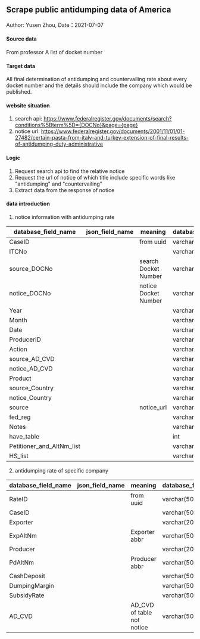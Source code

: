## Scrape public antidumping data of America
Author: Yusen Zhou, Date：2021-07-07

#### Source data
From professor
A list of docket number

#### Target data
All final determination of antidumping and countervailing rate about every docket number and the details should include the company which would be published.

#### website situation
1. search api: https://www.federalregister.gov/documents/search?conditions%5Bterm%5D={DOCNo}&page={page}
2. notice url: https://www.federalregister.gov/documents/2001/11/01/01-27482/certain-pasta-from-italy-and-turkey-extension-of-final-results-of-antidumping-duty-administrative

#### Logic
1. Request search api to find the relative notice
2. Request the url of notice of which title include specific words like "antidumping" and "countervailing"
3. Extract data from the response of notice

#### data introduction
1. notice information with antidumping rate

| database_field_name       | json_field_name | meaning              | database_field_type | example | preprocessing | error_return | allow_null |
| ------------------------- | --------------- | -------------------- | ------------------- | ------- | ------------- | ------------ | ---------- |
| CaseID                    |                 | from uuid            | varchar(50)         |         |               |              | 1          |
| ITCNo                     |                 |                      | varchar(50)         |         |               |              | 1          |
| source_DOCNo              |                 | search Docket Number | varchar(50)         |         |               |              | 1          |
| notice_DOCNo              |                 | notice Docket Number | varchar(50)         |         |               |              | 1          |
| Year                      |                 |                      | varchar(50)         |         |               |              | 1          |
| Month                     |                 |                      | varchar(50)         |         |               |              | 1          |
| Date                      |                 |                      | varchar(50)         |         |               |              | 1          |
| ProducerID                |                 |                      | varchar(50)         |         |               |              | 1          |
| Action                    |                 |                      | varchar(50)         |         |               |              | 1          |
| source_AD_CVD             |                 |                      | varchar(50)         |         |               |              | 1          |
| notice_AD_CVD             |                 |                      | varchar(50)         |         |               |              | 1          |
| Product                   |                 |                      | varchar(50)         |         |               |              | 1          |
| source_Country            |                 |                      | varchar(50)         |         |               |              | 1          |
| notice_Country            |                 |                      | varchar(50)         |         |               |              | 1          |
| source                    |                 | notice_url           | varchar(50)         |         |               |              | 1          |
| fed_reg                   |                 |                      | varchar(50)         |         |               |              | 1          |
| Notes                     |                 |                      | varchar(50)         |         |               |              | 1          |
| have_table                |                 |                      | int                 |         |               |              |            |
| Petitioner_and_AltNm_list |                 |                      | varchar(500)        |         |               |              | 1          |
| HS_list                   |                 |                      | varchar(1000)       |         |               |              | 1          |


2. antidumping rate of specific company

| database_field_name | json_field_name | meaning                    | database_field_type | example | preprocessing | error_return | allow_null |
| ------------------- | --------------- | -------------------------- | ------------------- | ------- | ------------- | ------------ | ---------- |
| RateID              |                 | from uuid                  | varchar(50)         |         |               |              | 1          |
| CaseID              |                 |                            | varchar(50)         |         |               |              | 1          |
| Exporter            |                 |                            | varchar(200)        |         |               |              | 1          |
| ExpAltNm            |                 | Exporter abbr              | varchar(50)         |         |               |              | 1          |
| Producer            |                 |                            | varchar(200)        |         |               |              | 1          |
| PdAltNm             |                 | Producer abbr              | varchar(50)         |         |               |              | 1          |
| CashDeposit         |                 |                            | varchar(50)         |         |               |              | 1          |
| DumpingMargin       |                 |                            | varchar(50)         |         |               |              | 1          |
| SubsidyRate         |                 |                            | varchar(50)         |         |               |              | 1          |
| AD_CVD              |                 | AD_CVD of table not notice | varchar(50)         |         |               |              | 1          |

